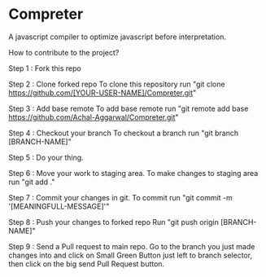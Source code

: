 Compreter
=========

A javascript compiler to optimize javascript before interpretation.

How to contribute to the project?

Step 1 : Fork this repo

Step 2 : Clone forked repo
To clone this repository run "git clone https://github.com/[YOUR-USER-NAME]/Compreter.git"

Step 3 : Add base remote
To add base remote run "git remote add base https://github.com/Achal-Aggarwal/Compreter.git"

Step 4 : Checkout your branch
To checkout a branch run "git branch [BRANCH-NAME]"

Step 5 : Do your thing.

Step 6 : Move your work to staging area.
To make changes to staging area run "git add ."

Step 7 : Commit your changes in git.
To commit run "git commit -m '[MEANINGFULL-MESSAGE]'"

Step 8 : Push your changes to forked repo
Run "git push origin [BRANCH-NAME]"

Step 9 : Send a Pull request to main repo.
Go to the branch you just made changes into and click on Small Green Button just left to branch selector, then click on the big send Pull Request button.




